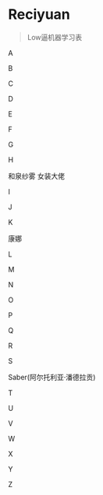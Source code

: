 # Reciyuan
> Low逼机器学习表

A

B

C

D

E

F

G

H

和泉纱雾
女装大佬

I

J

K

康娜

L

M

N

O

P

Q

R

S

Saber(阿尔托利亚·潘德拉贡)

T

U

V

W

X

Y

Z
